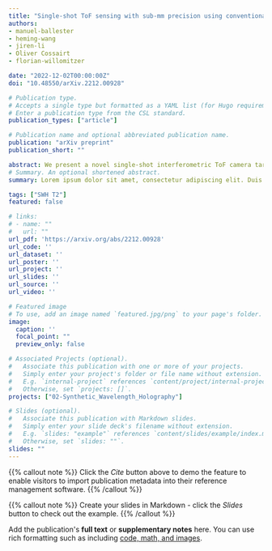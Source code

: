 ```yaml
---
title: "Single-shot ToF sensing with sub-mm precision using conventional CMOS sensors"
authors:
- manuel-ballester
- heming-wang
- jiren-li
- Oliver Cossairt
- florian-willomitzer

date: "2022-12-02T00:00:00Z"
doi: "10.48550/arXiv.2212.00928"

# Publication type.
# Accepts a single type but formatted as a YAML list (for Hugo requirements).
# Enter a publication type from the CSL standard.
publication_types: ["article"]

# Publication name and optional abbreviated publication name.
publication: "arXiv preprint"
publication_short: ""

abstract: We present a novel single-shot interferometric ToF camera targeted for precise 3D measurements of dynamic objects. The camera concept is based on Synthetic Wavelength Interferometry, a technique that allows retrieval of depth maps of objects with optically rough surfaces at submillimeter depth precision. In contrast to conventional ToF cameras, our device uses only off-the-shelf CCD/CMOS detectors and works at their native chip resolution (as of today, theoretically up to 20 Mp and beyond). Moreover, we can obtain a full 3D model of the object in single-shot, meaning that no temporal sequence of exposures or temporal illumination modulation (such as amplitude or frequency modulation) is necessary, which makes our camera robust against object motion. In this paper, we introduce the novel camera concept and show first measurements that demonstrate the capabilities of our system. We present 3D measurements of small (cm-sized) objects with > 2 Mp point cloud resolution (the resolution of our used detector) and up to sub-mm depth precision. We also report a "single-shot 3D video" acquisition and a first single-shot "Non-Line-of-Sight" measurement. Our technique has great potential for high-precision applications with dynamic object movement, e.g., in AR/VR, industrial inspection, medical imaging, and imaging through scattering media like fog or human tissue.
# Summary. An optional shortened abstract.
summary: Lorem ipsum dolor sit amet, consectetur adipiscing elit. Duis posuere tellus ac convallis placerat. Proin tincidunt magna sed ex sollicitudin condimentum.

tags: ["SWH T2"]
featured: false

# links:
# - name: ""
#   url: ""
url_pdf: 'https://arxiv.org/abs/2212.00928'
url_code: ''
url_dataset: ''
url_poster: ''
url_project: ''
url_slides: ''
url_source: ''
url_video: ''

# Featured image
# To use, add an image named `featured.jpg/png` to your page's folder. 
image:
  caption: ''
  focal_point: ""
  preview_only: false

# Associated Projects (optional).
#   Associate this publication with one or more of your projects.
#   Simply enter your project's folder or file name without extension.
#   E.g. `internal-project` references `content/project/internal-project/index.md`.
#   Otherwise, set `projects: []`.
projects: ["02-Synthetic_Wavelength_Holography"]

# Slides (optional).
#   Associate this publication with Markdown slides.
#   Simply enter your slide deck's filename without extension.
#   E.g. `slides: "example"` references `content/slides/example/index.md`.
#   Otherwise, set `slides: ""`.
slides: ""
---
```


{{% callout note %}}
Click the *Cite* button above to demo the feature to enable visitors to import publication metadata into their reference management software.
{{% /callout %}}

{{% callout note %}}
Create your slides in Markdown - click the *Slides* button to check out the example.
{{% /callout %}}

Add the publication's **full text** or **supplementary notes** here. You can use rich formatting such as including [code, math, and images](https://wowchemy.com/docs/content/writing-markdown-latex/).

